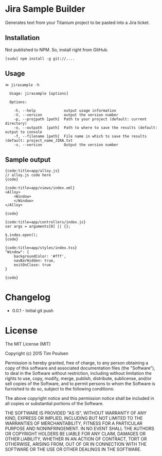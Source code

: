 # Jira Sample Builder

Generates text from your Titanium project to be pasted into a Jira ticket.

## Installation

Not published to NPM. So, install right from GitHub.

```
[sudo] npm install -g git://....
```

## Usage

```
≫ jirasample -h

  Usage: jirasample [options]

  Options:

    -h, --help             output usage information
    -V, --version          output the version number
    -p, --projpath [path]  Path to your project (default: current directory)
    -o, --outpath  [path]  Path to where to save the results (default: output to console
    -f, --filename [path]  File name in which to save the results (default: project_name_JIRA.txt
    -v, --version          Output the version number
```

## Sample output

```
{code:title=app/alloy.js}
// alloy.js code here
{code}

{code:title=app/views/index.xml}
<Alloy>
    <Window>
    </Window>
</Alloy>

{code}

{code:title=app/controllers/index.js}
var args = arguments[0] || {};

$.index.open();
{code}

{code:title=app/styles/index.tss}
"Window": {
	backgroundColor: '#fff',
	navBarHidden: true,
	exitOnClose: true
}

{code}
```

# Changelog

* 0.0.1 - Initial git push


# License

The MIT License (MIT)

Copyright (c) 2015 Tim Poulsen

Permission is hereby granted, free of charge, to any person obtaining a copy
of this software and associated documentation files (the "Software"), to deal
in the Software without restriction, including without limitation the rights
to use, copy, modify, merge, publish, distribute, sublicense, and/or sell
copies of the Software, and to permit persons to whom the Software is
furnished to do so, subject to the following conditions:

The above copyright notice and this permission notice shall be included in all
copies or substantial portions of the Software.

THE SOFTWARE IS PROVIDED "AS IS", WITHOUT WARRANTY OF ANY KIND, EXPRESS OR
IMPLIED, INCLUDING BUT NOT LIMITED TO THE WARRANTIES OF MERCHANTABILITY,
FITNESS FOR A PARTICULAR PURPOSE AND NONINFRINGEMENT. IN NO EVENT SHALL THE
AUTHORS OR COPYRIGHT HOLDERS BE LIABLE FOR ANY CLAIM, DAMAGES OR OTHER
LIABILITY, WHETHER IN AN ACTION OF CONTRACT, TORT OR OTHERWISE, ARISING FROM,
OUT OF OR IN CONNECTION WITH THE SOFTWARE OR THE USE OR OTHER DEALINGS IN THE
SOFTWARE.

